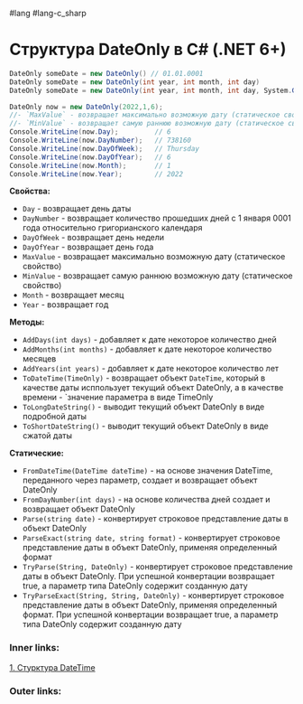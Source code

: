 #lang #lang-c_sharp 

# Структура DateOnly в C# (.NET 6+)

```csharp
DateOnly someDate = new DateOnly() // 01.01.0001
DateOnly someDate = new DateOnly(int year, int month, int day)
DateOnly someDate = new DateOnly(int year, int month, int day, System.Globalization.Calendar calendar)

DateOnly now = new DateOnly(2022,1,6);
//- `MaxValue` - возвращает максимально возможную дату (статическое свойство)  
//- `MinValue` - возвращает самую раннюю возможную дату (статическое свойство)
Console.WriteLine(now.Day);         // 6
Console.WriteLine(now.DayNumber);   // 738160
Console.WriteLine(now.DayOfWeek);   // Thursday
Console.WriteLine(now.DayOfYear);   // 6
Console.WriteLine(now.Month);       // 1
Console.WriteLine(now.Year);        // 2022
```

**Свойства:**
- `Day` - возвращает день даты
- `DayNumber` - возвращает количество прошедших дней с 1 января 0001 года относительно григорианского календаря
- `DayOfWeek` - возвращает день недели
- `DayOfYear` - возвращает день года
- `MaxValue` - возвращает максимально возможную дату (статическое свойство)
- `MinValue` - возвращает самую раннюю возможную дату (статическое свойство)
- `Month` - возвращает месяц
- `Year` - возвращает год

**Методы:**
- `AddDays(int days)` - добавляет к дате некоторое количество дней
- `AddMonths(int months)` - добавляет к дате некоторое количество месяцев
- `AddYears(int years)` - добавляет к дате некоторое количество лет
- `ToDateTime(TimeOnly)` - возвращает объект `DateTime`, который в качестве даты исппользует текущий объект DateOnly, а в качестве времени - `значение параметра в виде TimeOnly
- `ToLongDateString()` - выводит текущий объект DateOnly в виде подробной даты
- `ToShortDateString()` - выводит текущий объект DateOnly в виде сжатой даты

**Статические:**
- `FromDateTime(DateTime dateTime)` - на основе значения DateTime, переданного через параметр, создает и возвращает объект DateOnly
- `FromDayNumber(int days)` - на основе количества дней создает и возвращает объект DateOnly
- `Parse(string date)` - конвертирует строковое представление даты в объект DateOnly
- `ParseExact(string date, string format)` - конвертирует строковое представление даты в объект DateOnly, применяя определенный формат
- `TryParse(String, DateOnly)` - конвертирует строковое представление даты в объект DateOnly. При успешной конвертации возвращает true, а параметр типа DateOnly содержит созданную дату
- `TryParseExact(String, String, DateOnly)` - конвертирует строковое представление даты в объект DateOnly, применяя определенный формат. При успешной конвертации возвращает true, а параметр типа DateOnly содержит созданную дату

### Inner links:
[1. Стурктура DateTime](1.%20Languages/C-sharp/0.%20Введение/4.%20Дата%20и%20время/1.%20Стурктура%20DateTime.md)

### Outer links: